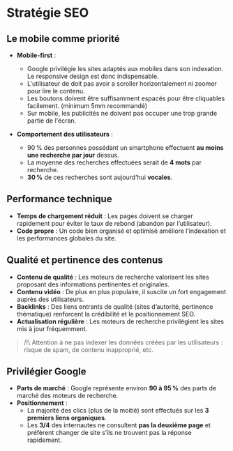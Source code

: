 # Stratégie SEO

## Le mobile comme priorité

- **Mobile-first** : 
  - Google privilégie les sites adaptés aux mobiles dans son indexation. Le responsive design est donc indispensable.
  - L'utilisateur de doit pas avoir a scroller horizontalement ni zoomer pour lire le contenu.
  - Les boutons doivent être suffisamment espacés pour être cliquables facilement. (minimum 5mm recommandé)
  - Sur mobile, les publicités ne doivent pas occuper une trop grande partie de l'écran.



- **Comportement des utilisateurs** :  
  - 90 % des personnes possédant un smartphone effectuent **au moins une recherche par jour** dessus.
  - La moyenne des recherches effectuées serait de **4 mots** par recherche.
  - **30 %** de ces recherches sont aujourd’hui **vocales**.

## Performance technique

- **Temps de chargement réduit** : Les pages doivent se charger rapidement pour éviter le taux de rebond (abandon par l’utilisateur).
- **Code propre** : Un code bien organisé et optimisé améliore l’indexation et les performances globales du site.

## Qualité et pertinence des contenus

- **Contenu de qualité** : Les moteurs de recherche valorisent les sites proposant des informations pertinentes et originales.
- **Contenu vidéo** : De plus en plus populaire, il suscite un fort engagement auprès des utilisateurs.
- **Backlinks** : Des liens entrants de qualité (sites d’autorité, pertinence thématique) renforcent la crédibilité et le positionnement SEO.
- **Actualisation régulière** : Les moteurs de recherche privilégient les sites mis à jour fréquemment.
>/!\ Attention à ne pas indexer les données créées par les utilisateurs : risque de spam, de contenu inapproprié, etc.

## Privilégier Google

- **Parts de marché** : Google représente environ **90 à 95 %** des parts de marché des moteurs de recherche.
- **Positionnement** :  
  - La majorité des clics (plus de la moitié) sont effectués sur les **3 premiers liens organiques**.  
  - Les **3/4** des internautes ne consultent **pas la deuxième page** et préfèrent changer de site s’ils ne trouvent pas la réponse rapidement.
